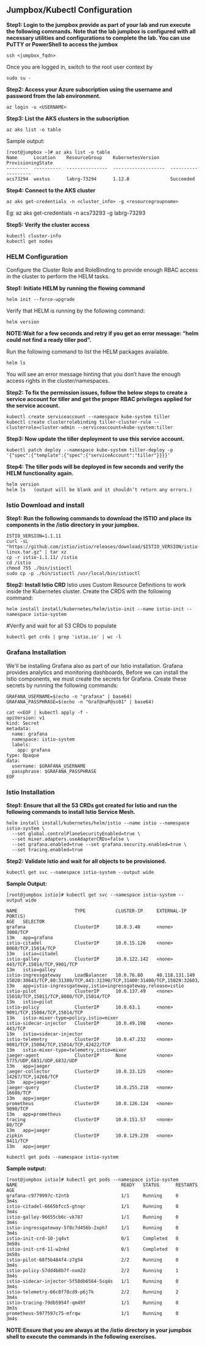 
<h2>Jumpbox/Kubectl Configuration</h2>
 
**Step1: Login to the jumpbox provide as part of your lab and run execute the following commands. Note that the lab jumpbox is configured with all necessary utilities and configurations to complete the lab. 
You can use PuTTY or PowerShell to access the jumbox**

```
ssh <jumpbox_fqdn>
```
Once you are logged in, switch to the root user context by 

```
sudo su -
```

**Step2: Access your Azure subscription using the username and password from the lab environment.**

```
az login -u <USERNAME>
```

**Step3: List the AKS clusters in the subscription**

```
az aks list -o table
```

Sample output:
```
[root@jumpbox ~]# az aks list -o table
Name      Location    ResourceGroup    KubernetesVersion    ProvisioningState                                                                                                        
--------  ----------  ---------------  -------------------  -------------------                                                                                                      
acs73294  westus      labrg-73294      1.12.8               Succeeded                                                                                                                
```

**Step4: Connect to the AKS cluster**
```
az aks get-credentials -n <cluster_info> -g <resourcegroupname>
```
Eg: az aks get-credentials -n acs73293 -g labrg-73293
 
**Step5: Verify the cluster access**
```
kubectl cluster-info
kubectl get nodes

```
<h3>HELM Configuration</h3>
Configure the Cluster Role and RoleBinding to provide enough RBAC access in the cluster to perform the HELM tasks. 


**Step1: Initiate HELM by running the flowing command**
```
helm init --force-upgrade
```

Verify that HELM is running by the following command:
```
helm version
```

**NOTE:Wait for a few seconds and retry if you get an error message: “helm could not find a ready tiller pod”.**

Run the following command to list the HELM packages available. 

```
helm ls
```

You will see an error message hinting that you don’t have the enough access rights in the cluster/namespaces. 

**Step2: To fix the permission issues, follow the below steps to create a service account for tiller and get the proper RBAC privileges applied for the service account.**
```
kubectl create serviceaccount --namespace kube-system tiller
kubectl create clusterrolebinding tiller-cluster-rule --clusterrole=cluster-admin --serviceaccount=kube-system:tiller
```


**Step3: Now update the tiller deployment to use this service account.**
```
kubectl patch deploy --namespace kube-system tiller-deploy -p '{"spec":{"template":{"spec":{"serviceAccount":"tiller"}}}}'
```

 
**Step4: The tiller pods will be deployed in few seconds and verify the HELM functionality again.**
```
helm version
helm ls   (output will be blank and it shouldn’t return any errors.)
```

 

<h3>Istio Download and install</h3>

**Step1: Run the following commands to download the ISTIO and place its components in the /istio directory in your jumpbox.**
```
ISTIO_VERSION=1.1.11
curl -sL "https://github.com/istio/istio/releases/download/$ISTIO_VERSION/istio-$ISTIO_VERSION-linux.tar.gz" | tar xz
cp -r istio-1.1.11/ /istio
cd /istio
chmod 755 ./bin/istioctl
sudo cp -p ./bin/istioctl /usr/local/bin/istioctl
```
 
**Step2: Install Istio CRD**
Istio uses Custom Resource Definitions to work inside the Kubernetes cluster. Create the CRDS with the following command:
```
helm install install/kubernetes/helm/istio-init --name istio-init --namespace istio-system
```
 
#Verify and wait for all 53 CRDs to populate
 ```
kubectl get crds | grep 'istio.io' | wc -l
```


<h3>Grafana Installation</h3>

We'll be installing Grafana also as part of our Istio installation. Grafana provides analytics and monitoring dashboards, 
Before we can install the Istio components, we must create the secrets for Grafana. Create these secrets by running the following commands:

```
GRAFANA_USERNAME=$(echo -n "grafana" | base64)
GRAFANA_PASSPHRASE=$(echo -n "Graf@naP@ss01" | base64)

cat <<EOF | kubectl apply -f -
apiVersion: v1
kind: Secret
metadata:
  name: grafana
  namespace: istio-system
  labels:
    app: grafana
type: Opaque
data:
  username: $GRAFANA_USERNAME
  passphrase: $GRAFANA_PASSPHRASE
EOF
```
 
<h3>Istio Installation</h3>

**Step1: Ensure that all the 53 CRDs got created for Istio and run the following commands to install Istio Service Mesh.**
```
helm install install/kubernetes/helm/istio --name istio --namespace istio-system \
  --set global.controlPlaneSecurityEnabled=true \
  --set mixer.adapters.useAdapterCRDs=false \
  --set grafana.enabled=true --set grafana.security.enabled=true \
  --set tracing.enabled=true
```

 
**Step2: Validate Istio and wait for all objects to be provisioned.**
```
kubectl get svc --namespace istio-system --output wide
```


**Sample Output:**
```
[root@jumpbox istio]# kubectl get svc --namespace istio-system --output wide

```
```
NAME                     TYPE           CLUSTER-IP     EXTERNAL-IP      PORT(S)                                                                                                                                      AGE   SELECTOR
grafana                  ClusterIP      10.0.3.40      <none>           3000/TCP                                                                                                                                     13m   app=grafana
istio-citadel            ClusterIP      10.0.15.126    <none>           8060/TCP,15014/TCP                                                                                                                           13m   istio=citadel
istio-galley             ClusterIP      10.0.122.142   <none>           443/TCP,15014/TCP,9901/TCP                                                                                                                   13m   istio=galley
istio-ingressgateway     LoadBalancer   10.0.76.80     40.118.131.149   15020:30643/TCP,80:31380/TCP,443:31390/TCP,31400:31400/TCP,15029:32603/TCP,15030:30023/TCP,15031:32366/TCP,15032:30231/TCP,15443:30332/TCP   13m   app=istio-ingressgateway,istio=ingressgateway,release=istio
istio-pilot              ClusterIP      10.0.137.49    <none>           15010/TCP,15011/TCP,8080/TCP,15014/TCP                                                                                                       13m   istio=pilot
istio-policy             ClusterIP      10.0.63.1      <none>           9091/TCP,15004/TCP,15014/TCP                                                                                                                 13m   istio-mixer-type=policy,istio=mixer
istio-sidecar-injector   ClusterIP      10.0.49.198    <none>           443/TCP                                                                                                                                      13m   istio=sidecar-injector
istio-telemetry          ClusterIP      10.0.47.232    <none>           9091/TCP,15004/TCP,15014/TCP,42422/TCP                                                                                                       13m   istio-mixer-type=telemetry,istio=mixer
jaeger-agent             ClusterIP      None           <none>           5775/UDP,6831/UDP,6832/UDP                                                                                                                   13m   app=jaeger
jaeger-collector         ClusterIP      10.0.33.125    <none>           14267/TCP,14268/TCP                                                                                                                          13m   app=jaeger
jaeger-query             ClusterIP      10.0.255.218   <none>           16686/TCP                                                                                                                                    13m   app=jaeger
prometheus               ClusterIP      10.0.126.124   <none>           9090/TCP                                                                                                                                     13m   app=prometheus
tracing                  ClusterIP      10.0.151.57    <none>           80/TCP                                                                                                                                       13m   app=jaeger
zipkin                   ClusterIP      10.0.129.239   <none>           9411/TCP                                                                                                                                     13m   app=jaeger
```
```
kubectl get pods --namespace istio-system
```

**Sample output:**
```
[root@jumpbox istio]# kubectl get pods --namespace istio-system
NAME                                      READY   STATUS      RESTARTS   AGE
grafana-c9779997c-t2ntb                   1/1     Running     0          3m4s
istio-citadel-6665bfcc5-gtnqr             1/1     Running     0          3m4s
istio-galley-96655cb6c-vk787              1/1     Running     0          3m4s
istio-ingressgateway-5f8c7d456b-2xph7     1/1     Running     0          3m4s
istio-init-crd-10-jq4vt                   0/1     Completed   0          3m50s
istio-init-crd-11-w2nkd                   0/1     Completed   0          3m50s
istio-pilot-68f5b484f4-z7g54              2/2     Running     0          3m4s
istio-policy-57dd4b8b7f-nxm22             2/2     Running     1          3m4s
istio-sidecar-injector-5f58db6564-5sq4s   1/1     Running     0          3m4s
istio-telemetry-66c8f78cd9-p6j7k          2/2     Running     2          3m4s
istio-tracing-79db5954f-qm49f             1/1     Running     0          3m3s
prometheus-5977597c75-mfrqw               1/1     Running     0          3m4s
```
**NOTE:Ensure that you are always at the /istio directory in your jumpbox shell to execute the commands in the following exercises.**
